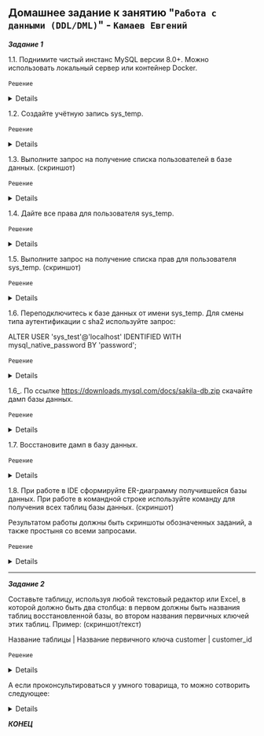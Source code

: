 ## Домашнее задание к занятию "`Работа с данными (DDL/DML)`" - `Камаев Евгений`

***Задание 1***

1.1. Поднимите чистый инстанс MySQL версии 8.0+. Можно использовать локальный сервер или контейнер Docker.


`Решение`

<details>
   
![Screnshot](https://github.com/7Evgen7/Netology/blob/main/JPG/12_02_SDBSQL/12_02_1_1.jpg)
   
</details>


1.2. Создайте учётную запись sys_temp.


`Решение`

<details>
   
![Screnshot](https://github.com/7Evgen7/Netology/blob/main/JPG/12_02_SDBSQL/12_02_1_2.jpg)
   
</details>


1.3. Выполните запрос на получение списка пользователей в базе данных. (скриншот)


`Решение`

<details>
   
![Screnshot](https://github.com/7Evgen7/Netology/blob/main/JPG/12_02_SDBSQL/12_02_1_3.jpg)
   
</details>


1.4. Дайте все права для пользователя sys_temp.


`Решение`

<details>
   
![Screnshot](https://github.com/7Evgen7/Netology/blob/main/JPG/12_02_SDBSQL/12_02_1_4.jpg)
   
</details>


1.5. Выполните запрос на получение списка прав для пользователя sys_temp. (скриншот)


`Решение`

<details>
   
![Screnshot](https://github.com/7Evgen7/Netology/blob/main/JPG/12_02_SDBSQL/12_02_1_5.jpg)
   
</details>


1.6. Переподключитесь к базе данных от имени sys_temp.
Для смены типа аутентификации с sha2 используйте запрос:

ALTER USER 'sys_test'@'localhost' IDENTIFIED WITH mysql_native_password BY 'password';


`Решение`

<details>
   
![Screnshot](https://github.com/7Evgen7/Netology/blob/main/JPG/12_02_SDBSQL/12_02_1_6.jpg)
   
</details>


1.6_. По ссылке https://downloads.mysql.com/docs/sakila-db.zip скачайте дамп базы данных.


`Решение`

<details>
   
![Screnshot](https://github.com/7Evgen7/Netology/blob/main/JPG/12_02_SDBSQL/12_02_1_6_.jpg)
   
</details>


1.7. Восстановите дамп в базу данных.

`Решение`

<details>
   
![Screnshot](https://github.com/7Evgen7/Netology/blob/main/JPG/12_02_SDBSQL/12_02_1_7.jpg)
   
</details>


1.8. При работе в IDE сформируйте ER-диаграмму получившейся базы данных. При работе в командной строке используйте команду для получения всех таблиц базы данных. (скриншот)

Результатом работы должны быть скриншоты обозначенных заданий, а также простыня со всеми запросами.


`Решение`

<details>
   
![Screnshot](https://github.com/7Evgen7/Netology/blob/main/JPG/12_02_SDBSQL/12_02_1_8.jpg)
   
</details>


---

***Задание 2***

Составьте таблицу, используя любой текстовый редактор или Excel, в которой должно быть два столбца: в первом должны быть названия таблиц восстановленной базы, во втором названия первичных ключей этих таблиц. Пример: (скриншот/текст)

Название таблицы | Название первичного ключа
customer         | customer_id



`Решение`

<details>
   
![Screnshot](https://github.com/7Evgen7/Netology/blob/main/JPG/12_02_SDBSQL/12_02_2_2.jpg)
   
</details>


А если проконсультироваться у умного товарища, то можно сотворить следующее:


<details>
   
![Screnshot](https://github.com/7Evgen7/Netology/blob/main/JPG/12_02_SDBSQL/12_02_2_2_.jpg)
![Screnshot](https://github.com/7Evgen7/Netology/blob/main/JPG/12_02_SDBSQL/12_02_2_2__.jpg)
   
</details>


***КОНЕЦ***
